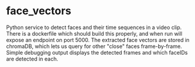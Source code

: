 # face_vectors
Python service to detect faces and their time sequences in a video clip.   There is a dockerfile which should build this properly,
and when run will expose an endpoint on port 5000.   The extracted face vectors are stored in chromaDB, which lets us query for 
other "close" faces frame-by-frame.   Simple debugging output displays the detected frames and which faceIDs are detected in 
each.
